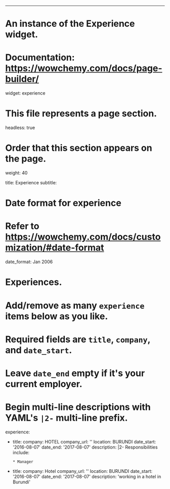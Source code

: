 ---
# An instance of the Experience widget.
# Documentation: https://wowchemy.com/docs/page-builder/
widget: experience

# This file represents a page section.
headless: true

# Order that this section appears on the page.
weight: 40

title: Experience
subtitle:

# Date format for experience
#   Refer to https://wowchemy.com/docs/customization/#date-format
date_format: Jan 2006

# Experiences.
#   Add/remove as many `experience` items below as you like.
#   Required fields are `title`, `company`, and `date_start`.
#   Leave `date_end` empty if it's your current employer.
#   Begin multi-line descriptions with YAML's `|2-` multi-line prefix.
experience:
  - title: 
    company: HOTEL
    company_url: ''
    location: BURUNDI
    date_start: '2016-08-07'
    date_end: '2017-08-07'
    description: |2-
        Responsibilities include:
        
        * Manager
        
        
        
  - title: 
    company: Hotel
    company_url: ''
    location: BURUNDI
    date_start: '2016-08-07'
    date_end: '2017-08-07'
    description: 'working in a hotel in Burundi'
